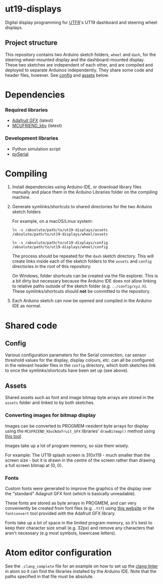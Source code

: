 # ut19-displays
Digital display programming for [UTFR](www.fsaeutoronto.ca)'s UT19 dashboard and steering wheel displays.

## Project structure
This repository contains two Arduino sketch folders, `wheel` and `dash`, for the steering wheel-mounted display and the dashboard-mounted display. These two sketches are independent of each other, and are compiled and deployed to separate Arduinos independently. They share some code and header files, however. See [config](#config) and [assets](#assets) below.

# Dependencies
### Required libraries
- [Adafruit GFX](https://github.com/adafruit/Adafruit-GFX-Library) (latest)
- [MCUFRIEND_kbv](https://github.com/prenticedavid/MCUFRIEND_kbv) (latest)

### Development libraries
 - Python simulation script
  - [pySerial](https://github.com/pyserial/pyserial)

# Compiling
1. Install dependencies using Arduino IDE, or download library files manually and place them in the Arduino Libraries folder on the compiling machine.
2. Generate symlinks/shortcuts to shared directories for the two Arduino sketch folders

    For example, on a macOS/Linux system:

    `ln -s /absolute/path/to/ut19-displays/assets /absolute/path/to/ut19-displays/wheel/assets`

    `ln -s /absolute/path/to/ut19-displays/config /absolute/path/to/ut19-displays/wheel/config`

    The process should be repeated for the `dash` sketch directory. This will create links inside each of the sketch folders to the `assets` and `config` directories in the root of this repository.

    On Windows, folder shortcuts can be created via the file explorer. This is a bit dirty but necessary because the Arduino IDE does not allow linking to relative paths outside of the sketch folder (e.g. `../config/xyz.h`). These symlinks/shortcuts should **not** be committed to the repository.

3. Each Arduino sketch can now be opened and compiled in the Arduino IDE as normal.

# Shared code
## Config
Various configuration parameters for the Serial connection, car sensor threshold values for the display, display colours, etc. can all be configured in the relevant header files in the `config` directory, which both sketches link to once the symlinks/shortcuts have been set up (see above).

## Assets
Shared assets such as font and image bitmap byte arrays are stored in the `assets` folder and linked to by both sketches.

### Converting images for bitmap display
Images can be converted to PROGMEM-resident byte arrays for display using the
`MCUFRIEND_kbv`/`Adafruit_GFX` libraries' `drawBitmap()` method using [this
 tool](https://github.com/javl/image2cpp).

 Images take up a lot of program memory, so size them wisely.

 For example: The UT19 splash screen is 310x119 - much smaller than the screen size - but it is drawn in the centre of the screen rather than drawing a full screen bitmap at (0, 0).

### Fonts
Custom fonts were generated to improve the graphics of the display over the "standard" Adagruit GFX font (which is basically unreadable).

These fonts are stored as byte arrays in PROGMEM, and can very conveniently be created from font files (e.g. `.ttf`) using [this website](http://oleddisplay.squix.ch/#/home) or the `fontconvert` tool provided with the Adafruit GFX library.

Fonts take up a lot of space in the limited program memory, so it's best to keep their character size small (e.g. 32px) and remove any characters that aren't necessary (e.g most symbols, lowercase letters).

# Atom editor configuration
See the `.clang_complete` file for an example on how to set up the [clang linter](https://atom.io/packages/linter-clang)
in atom so it can find the libraries installed by the Arduino IDE. Note that the paths specified in that file must be absolute.
